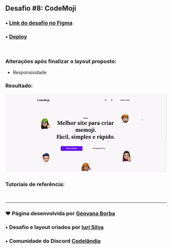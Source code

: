 ## Desafio #8: CodeMoji

### • [Link do desafio no Figma](https://www.figma.com/file/Yb9IBH56g7T1hdIyZ3BMNO/Desafios---Codel%C3%A2ndia?type=design&node-id=157277-3228&mode=design&t=VRAOw7mZJo1FVQnt-0) 

### • [Deploy](https://geovanaborba.github.io/Codelandia-desafios/Desafio-8/) 

<br>

### Alterações após finalizar o layout proposto:

* Responsividade



### Resultado: 

<img src="./assets/img/resultado_desafio8.gif">

<br>

### Tutoriais de referência: 



<br>

<hr>

### ♥ Página desenvolvida por [Geovana Borba](https://www.linkedin.com/in/geovanaborba/)

### • Desafio e layout criados por [Iuri Silva](https://www.linkedin.com/in/iuricode/?originalSubdomain=br)

### • Comunidade do Discord [Codelândia](https://discord.gg/79qyJwdsGk)